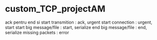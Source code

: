 # custom_TCP_projectAM
ack pentru end si start transmition : ack, urgent
start connection : urgent, start
start big message/file : start, serialize
end big message/file : end, serialize
missing packets : error